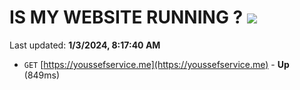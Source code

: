 # IS MY WEBSITE RUNNING ? [![](https://img.shields.io/static/v1?label=Sponsor&message=%E2%9D%A4&logo=GitHub&color=%23fe8e86)](https://github.com/sponsors/<username>)

Last updated: **1/3/2024, 8:17:40 AM**

- `GET` [https://youssefservice.me](https://youssefservice.me) - **Up** (849ms)
